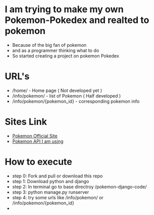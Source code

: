 # I am trying to make my own Pokemon-Pokedex and realted to pokemon

-   Because of the big fan of pokemon
-   and as a programmer thinking what to do
-   So started creating a project on pokemon Pokedex

# URL's

-   /home/ - Home page ( Not developed yet )
-   /info/pokemon/ - list of Pokemon ( Half developed )
-   /info/pokemon/{pokemon_id} - corresponding pokemon info

# Sites Link

-   [Pokemon Official Site](https://www.pokemon.com/us/)
-   [Pokemon API I am using](https://pokeapi.co/)

# How to execute

-   step 0: Fork and pull or download this repo
-   step 1: Download python and django
-   step 2: In terminal go to base directroy /pokemon-django-code/
-   step 3: python manage.py runserver
-   step 4: try some urls like /info/pokemon/ or /info/pokemon/{pokemon_id}
-

